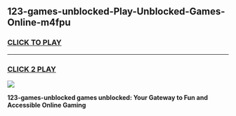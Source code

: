 
## 123-games-unblocked-Play-Unblocked-Games-Online-m4fpu
<h3>
<a href="https://premium76.site?title=123-games-unblocked&ref=25A">CLICK TO PLAY</a></h3>
<hr>

<h3>
<a href="https://premium76.site?title=123-games-unblocked&ref=25A">CLICK 2 PLAY</a>
  
</h3>

<a href="https://premium76.site?title=123-games-unblocked&ref=25A"><img src="https://clearcache.store/games.png"></a>


**123-games-unblocked games unblocked: Your Gateway to Fun and Accessible Online Gaming**
